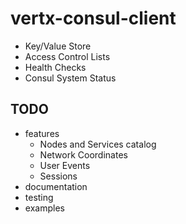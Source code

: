 # vertx-consul-client

- Key/Value Store
- Access Control Lists
- Health Checks
- Consul System Status

## TODO
- features
  - Nodes and Services catalog
  - Network Coordinates
  - User Events
  - Sessions
- documentation
- testing
- examples
